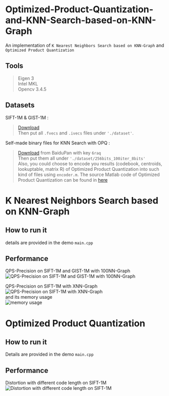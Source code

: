 # Optimized-Product-Quantization-and-KNN-Search-based-on-KNN-Graph

An implementation of `K Nearest Neighbors Search based on KNN-Graph` and `Optimized Product Quantization`

## Tools
>Eigen 3<br/>
>Intel MKL<br/>
>Opencv 3.4.5<br/>

## Datasets

  SIFT-1M & GIST-1M : 
  >[Download](http://corpus-texmex.irisa.fr)<br/>
  >Then put all `.fvecs` and `.ivecs` files under `'./dataset'`.<br/>
  
  Self-made binary files for KNN Search with OPQ : 
  >[Download](https://pan.baidu.com/s/1EeZ1uQQ8P7j1n9Y_agqg_A) from BaiduPan with key `6raq`<br/>
  >Then put them all under `'./dataset/256bits_100iter_8bits'`<br/>
  >Also, you could choose to encode you results (codebook, centroids, lookuptable, matrix R) of Optimized Product Quantization into such kind of files using `encoder.m`. The source Matlab code of Optimized Product Quantization can be found in [here](http://kaiminghe.com/cvpr13/matlab_OPQ_release_v1.1.rar) 

# K Nearest Neighbors Search based on KNN-Graph

## How to run it
details are provided in the demo `main.cpp`<br/>

## Performance
QPS-Precision on SIFT-1M and GIST-1M with 100NN-Graph<br/>
![QPS-Precision on SIFT-1M and GIST-1M with 100NN-Graph](https://github.com/QinghuiXing/Optimized-Product-Quantization-and-KNN-Search-based-on-KNN-Graph/figure/qps-precision_no_outliers.png)
<br/>

QPS-Precision on SIFT-1M with XNN-Graph<br/>
![QPS-Precision on SIFT-1M with XNN-Graph](https://github.com/QinghuiXing/Optimized-Product-Quantization-and-KNN-Search-based-on-KNN-Graph/figure/qps-precision_XNNGraph_v2.png)
<br/>
and its memory usage<br/>
![memory usage](https://github.com/QinghuiXing/Optimized-Product-Quantization-and-KNN-Search-based-on-KNN-Graph/figure/memory_XNNGraph.png)
<br/>

# Optimized Product Quantization
## How to run it
Details are provided in the demo `main.cpp`<br/>

## Performance
Distortion with different code length on SIFT-1M<br/>
![Distortion with different code length on SIFT-1M](https://github.com/QinghuiXing/Optimized-Product-Quantization-and-KNN-Search-based-on-KNN-Graph/figure/distortion-codelength_mycode.png)

